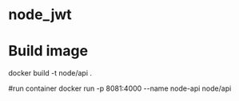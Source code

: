 # node_jwt


# Build image
docker build -t node/api .

#run container
docker run -p 8081:4000 --name node-api node/api
